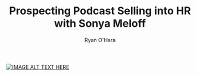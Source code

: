 ﻿---
layout: blog
title: Prospecting Podcast Selling into HR with Sonya Meloff
description: Today we talked with Sonya Meloff about her story and how she learned about selling as an early employee at Monster.com. We also talk about things she’s learned starting her own sales recruiting firm, the Sales Talent Agency, and being sold to all the time by sales reps
coverImage: /img/prospecting-sonya.png
publishDate: Apr 18, 2018

author: Ryan O'Hara
authorProfile:  Ryan O'Hara has been an early employee at several startups helping them with marketing and prospecting tactics, including Dyn who was acquired by Oracle for $600+ million in 2016. He's had prospecting campaigns featured in Fortune, Mashable, and TheNextWeb. Ryan specializes in branding, business development, prospecting, and coaching people on how to make good digital first impressions. He also mentors two accelerators, The Iron Yard and The Alpha Loft, and hosts The Prospecting Podcast.
authorImage: /img/Ryan-OHara-Headshot.png
---


[![IMAGE ALT TEXT HERE](/img/highFivesWithSonya.png)](https://w.soundcloud.com/player/?visual=true&amp;url=https%3A%2F%2Fapi.soundcloud.com%2Ftracks%2F431647311&amp;show_artwork=true&amp;maxwidth=1080&amp;maxheight=1000
)
